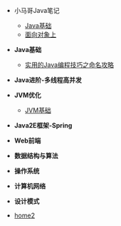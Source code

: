* 小马哥Java笔记

    * [Java基础](notes/Java基础)
    * [面向对象上](notes/面向对象上)
    
* **Java基础**

    * [实用的Java编程技巧之命名攻略](javabasic/实用的Java编程技巧之命名攻略)
  
* **Java进阶-多线程高并发**

* **JVM优化**
  * [JVM基础](jvm/JVM基础)


* **Java2E框架-Spring**

* **Web前端**

* **数据结构与算法**

* **操作系统**

* **计算机网络**

* **设计模式**

* [home2](home2)
